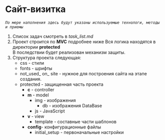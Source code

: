 Сайт-визитка
============
*`По мере наполнения здесь будут указаны используемые технологи, методы и приемы`*
<br>
1. Список задач смотреть в _task_list.md_
2. Проект строится по __MVC__ подробнее ниже
    Вся логика находятся в директории __protected__<br>
    В последствии будет реализован механизм защиты.
3. Структура проекта следующая:
    + css                - стили
    + fonts              - шрифты
    + not_used_ on_ site - нужное для построения сайта на этапе создания.
    + protected          - защищенная часть проекта
        * __с__     - controller
        * __m__     - model
            - img - изображения
                - db  - изображения DataBase
            - js  - JavaScript
        * __v__   - view
            - template - составные части шаблонов
        * __config__- конфигурационные файлы
            - initial_setup - первоначальные настройки